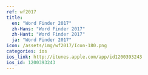 ```yaml
---
ref: wf2017
title:
  en: "Word Finder 2017"
  zh-Hans: "Word Finder 2017"
  zh-Hant: "Word Finder 2017"
  ja: "Word Finder 2017"
icon: /assets/img/wf2017/Icon-180.png
categories: ios
ios_link: http://itunes.apple.com/app/id1200393243
ios_id: 1200393243
---
```



